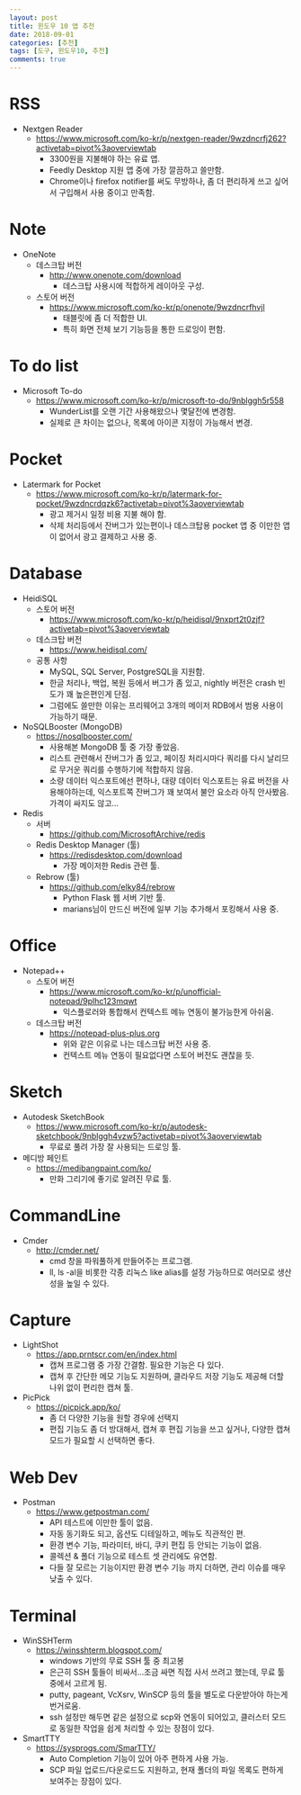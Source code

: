 ```yaml
---
layout: post
title: 윈도우 10 앱 추천
date: 2018-09-01
categories: [추천]
tags: [도구, 윈도우10, 추천]
comments: true
---
```


# RSS
- Nextgen Reader
  - <https://www.microsoft.com/ko-kr/p/nextgen-reader/9wzdncrfj262?activetab=pivot%3aoverviewtab>
    - 3300원을 지불해야 하는 유료 앱.
    - Feedly Desktop 지원 앱 중에 가장 깔끔하고 쓸만함.
    - Chrome이나 firefox notifier를 써도 무방하나, 좀 더 편리하게 쓰고 싶어서 구입해서 사용 중이고 만족함.  

# Note
- OneNote
  - 데스크탑 버전
    - <http://www.onenote.com/download>
      - 데스크탑 사용시에 적합하게 레이아웃 구성.
  - 스토어 버전
    - <https://www.microsoft.com/ko-kr/p/onenote/9wzdncrfhvjl>
      - 태블릿에 좀 더 적합한 UI.
      - 특히 화면 전체 보기 기능등을 통한 드로잉이 편함.

# To do list
- Microsoft To-do
  - <https://www.microsoft.com/ko-kr/p/microsoft-to-do/9nblggh5r558>
    - WunderList를 오랜 기간 사용해왔으나 몇달전에 변경함.
    - 실제로 큰 차이는 없으나, 목록에 아이콘 지정이 가능해서 변경.

# Pocket
- Latermark for Pocket
  - <https://www.microsoft.com/ko-kr/p/latermark-for-pocket/9wzdncrdqzk6?activetab=pivot%3aoverviewtab>
    - 광고 제거시 일정 비용 지불 해야 함.
    - 삭제 처리등에서 잔버그가 있는편이나 데스크탑용 pocket 앱 중 이만한 앱이 없어서 광고 결제하고 사용 중.

# Database
- HeidiSQL
  - 스토어 버전
    - <https://www.microsoft.com/ko-kr/p/heidisql/9nxprt2t0zjf?activetab=pivot%3aoverviewtab>
  - 데스크탑 버전
    - <https://www.heidisql.com/>
  - 공통 사항
    - MySQL, SQL Server, PostgreSQL을 지원함.
    - 한글 처리나, 백업, 복원 등에서 버그가 좀 있고, nightly 버전은 crash 빈도가 꽤 높은편인게 단점.
    - 그럼에도 쓸만한 이유는 프리웨어고 3개의 메이저 RDB에서 범용 사용이 가능하기 때문.
- NoSQLBooster (MongoDB)
  - <https://nosqlbooster.com/>
    - 사용해본 MongoDB 툴 중 가장 좋았음.
    - 리스트 관련해서 잔버그가 좀 있고, 페이징 처리시마다 쿼리를 다시 날리므로 무거운 쿼리를 수행하기에 적합하지 않음.
    - 소량 데이터 익스포트에선 편하나, 대량 데이터 익스포트는 유료 버전을 사용해야하는데, 익스포트쪽 잔버그가 꽤 보여서 불안 요소라 아직 안사봤음. 가격이 싸지도 않고...
- Redis
  - 서버
      - <https://github.com/MicrosoftArchive/redis>
  - Redis Desktop Manager (툴)
      - <https://redisdesktop.com/download>
        - 가장 메이저한 Redis 관련 툴.
  - Rebrow (툴)
    - <https://github.com/elky84/rebrow>
        - Python Flask 웹 서버 기반 툴.
        - marians님이 만드신 버전에 일부 기능 추가해서 포킹해서 사용 중.

# Office
- Notepad++
  - 스토어 버전
    - <https://www.microsoft.com/ko-kr/p/unofficial-notepad/9plhc123mqwt>
      - 익스플로러와 통합해서 컨텍스트 메뉴 연동이 불가능한게 아쉬움.
  - 데스크탑 버전
    - <https://notepad-plus-plus.org>
      - 위와 같은 이유로 나는 데스크탑 버전 사용 중.
      - 컨텍스트 메뉴 연동이 필요없다면 스토어 버전도 괜찮을 듯.  

# Sketch
- Autodesk SketchBook
  - <https://www.microsoft.com/ko-kr/p/autodesk-sketchbook/9nblggh4vzw5?activetab=pivot%3aoverviewtab>
    - 무료로 풀려 가장 잘 사용되는 드로잉 툴.
- 메디방 페인트
  - <https://medibangpaint.com/ko/>
    - 만화 그리기에 좋기로 알려진 무료 툴.  

# CommandLine
- Cmder
  - <http://cmder.net/>
    - cmd 창을 파워풀하게 만들어주는 프로그램.
    - ll, ls -al을 비롯한 각종 리눅스 like alias를 설정 가능하므로 여러모로 생산성을 높일 수 있다.  

# Capture
- LightShot
  - <https://app.prntscr.com/en/index.html>
    - 캡쳐 프로그램 중 가장 간결함. 필요한 기능은 다 있다.
    - 캡쳐 후 간단한 메모 기능도 지원하며, 클라우드 저장 기능도 제공해 더할 나위 없이 편리한 캡쳐 툴.  
- PicPick
  - <https://picpick.app/ko/>
    - 좀 더 다양한 기능을 원할 경우에 선택지
    - 편집 기능도 좀 더 방대해서, 캡쳐 후 편집 기능을 쓰고 싶거나, 다양한 캡쳐 모드가 필요할 시 선택하면 좋다.

# Web Dev
- Postman
  - <https://www.getpostman.com/>
    - API 테스트에 이만한 툴이 없음.
    - 자동 동기화도 되고, 옵션도 디테일하고, 메뉴도 직관적인 편.
    - 환경 변수 기능, 파라미터, 바디, 쿠키 편집 등 안되는 기능이 없음.
    - 콜렉션 & 폴더 기능으로 테스트 셋 관리에도 유연함.
    - 다들 잘 모르는 기능이지만 환경 변수 기능 까지 더하면, 관리 이슈를 매우 낮출 수 있다.  

# Terminal
- WinSSHTerm
  - <https://winsshterm.blogspot.com/>
    - windows 기반의 무료 SSH 툴 중 최고봉
    - 은근히 SSH 툴들이 비싸서...조금 싸면 직접 사서 쓰려고 했는데, 무료 툴 중에서 고르게 됨.
    - putty, pageant, VcXsrv, WinSCP 등의 툴을 별도로 다운받아야 하는게 번거로움.
    - ssh 설정만 해두면 같은 설정으로 scp와 연동이 되어있고, 클러스터 모드로 동일한 작업을 쉽게 처리할 수 있는 장점이 있다.  
- SmartTTY
  - <https://sysprogs.com/SmarTTY/>
    - Auto Completion 기능이 있어 아주 편하게 사용 가능.
    - SCP 파일 업로드/다운로드도 지원하고, 현재 폴더의 파일 목록도 편하게 보여주는 장점이 있다.